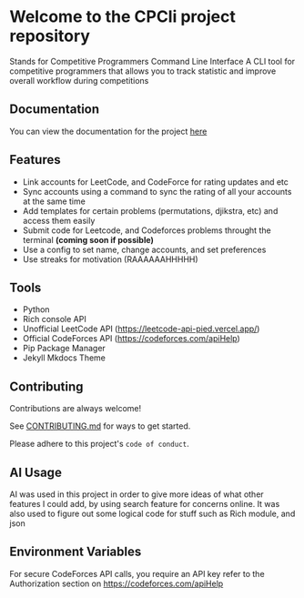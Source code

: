 # Welcome to the CPCli project repository
Stands for Competitive Programmers Command Line Interface A CLI tool for competitive programmers that allows you to track statistic and improve overall workflow during competitions

## Documentation

You can view the documentation for the project [here](https://compprogtools.github.io/CPCli/)

## Features
- Link accounts for LeetCode, and CodeForce for rating updates and etc
- Sync accounts using a command to sync the rating of all your accounts at the same time
- Add templates for certain problems (permutations, djikstra, etc) and access them easily
- Submit code for Leetcode, and Codeforces problems throught the terminal **(coming soon if possible)**
- Use a config to set name, change accounts, and set preferences
- Use streaks for motivation (RAAAAAAHHHHH)

## Tools
- Python
- Rich console API
- Unofficial LeetCode API (https://leetcode-api-pied.vercel.app/)
- Official CodeForces API (https://codeforces.com/apiHelp)
- Pip Package Manager
- Jekyll Mkdocs Theme

## Contributing

Contributions are always welcome!

See [CONTRIBUTING.md](https://github.com/CompProgTools/CPCli/blob/main/CONTRIBUTE.md) for ways to get started.

Please adhere to this project's `code of conduct`.

## AI Usage

AI was used in this project in order to give more ideas of what other features I could add, by using search feature for concerns online. It was also used to figure out some logical code for stuff such as Rich module, and json

## Environment Variables

For secure CodeForces API calls, you require an API key refer to the Authorization section on https://codeforces.com/apiHelp

